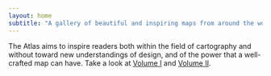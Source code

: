 ```yaml
---
layout: home
subtitle: "A gallery of beautiful and inspiring maps from around the world.<br>Volume III is now available for pre-order!"
---
```


The Atlas aims to inspire readers both within the field of cartography and without toward new understandings of design, and of the power that a well-crafted map can have. Take a look at [Volume I](/one) and [Volume II](/two).
